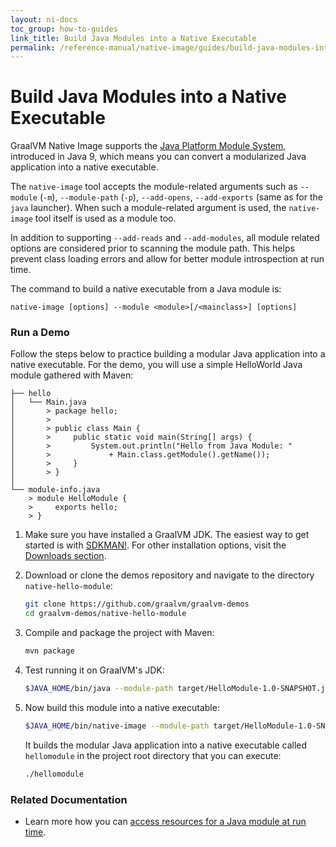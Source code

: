 ```yaml
---
layout: ni-docs
toc_group: how-to-guides
link_title: Build Java Modules into a Native Executable
permalink: /reference-manual/native-image/guides/build-java-modules-into-native-executable/
---
```


# Build Java Modules into a Native Executable

GraalVM Native Image supports the [Java Platform Module System](https://www.oracle.com/uk/corporate/features/understanding-java-9-modules.html), introduced in Java 9, which means you can convert a modularized Java application into a native executable. 

The `native-image` tool accepts the module-related arguments such as `--module` (`-m`), `--module-path` (`-p`), `--add-opens`, `--add-exports` (same as for the `java` launcher). 
When such a module-related argument is used, the `native-image` tool itself is used as a module too.
 
In addition to supporting `--add-reads` and `--add-modules`, all module related options are considered prior to scanning the module path. 
This helps prevent class loading errors and allow for better module introspection at run time.

The command to build a native executable from a Java module is:
```shell
native-image [options] --module <module>[/<mainclass>] [options]
```

### Run a Demo

Follow the steps below to practice building a modular Java application into a native executable.
For the demo, you will use a simple HelloWorld Java module gathered with Maven:

```
├── hello
│   └── Main.java
│       > package hello;
│       > 
│       > public class Main {
│       >     public static void main(String[] args) {
│       >         System.out.println("Hello from Java Module: "
│       >             + Main.class.getModule().getName());
│       >     }
│       > }
│
└── module-info.java
    > module HelloModule {
    >     exports hello;
    > }
```    

1. Make sure you have installed a GraalVM JDK.
The easiest way to get started is with [SDKMAN!](https://sdkman.io/jdks#graal).
For other installation options, visit the [Downloads section](https://www.graalvm.org/downloads/).

2. Download or clone the demos repository and navigate to the directory `native-hello-module`:
    ```bash
    git clone https://github.com/graalvm/graalvm-demos
    cd graalvm-demos/native-hello-module
    ```

3. Compile and package the project with Maven:
    ```bash
    mvn package
    ```

4. Test running it on GraalVM's JDK:
    ```bash
    $JAVA_HOME/bin/java --module-path target/HelloModule-1.0-SNAPSHOT.jar --module HelloModule
    ```

5. Now build this module into a native executable:
    ```bash
    $JAVA_HOME/bin/native-image --module-path target/HelloModule-1.0-SNAPSHOT.jar --module HelloModule
    ```

    It builds the modular Java application into a native executable called `hellomodule` in the project root directory that you can execute:
    ```bash
    ./hellomodule
    ```

### Related Documentation

- Learn more how you can [access resources for a Java module at run time](../Resources.md#resources-in-java-modules).